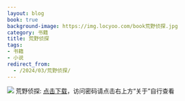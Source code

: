 ```yaml
---
layout: blog
book: true
background-image: https://img.locyoo.com/book荒野侦探.jpg
category: 书籍
title: 荒野侦探
tags:
- 书籍
- 小说
redirect_from:
  - /2024/03/荒野侦探/
---
```

![](https://img.locyoo.com/book荒野侦探.jpg)
荒野侦探: <a name = "ref1" href="https://089m.com/f/50983618-1269964145-e11004?p=3619">点击下载</a>，访问密码请点击右上方“关于”自行查看
